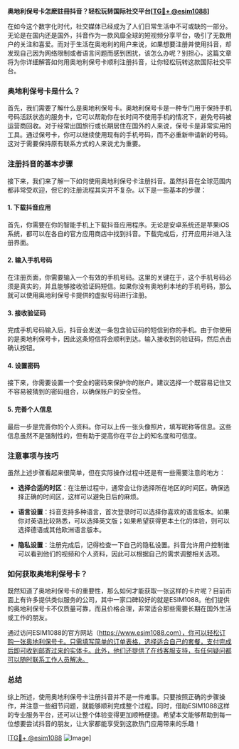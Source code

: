 **奥地利保号卡怎麽註冊抖音？轻松玩转国际社交平台[[TG💪+ @esim1088](https://t.me/s/esim1088)]**

在如今这个数字化时代，社交媒体已经成为了人们日常生活中不可或缺的一部分。无论是在国内还是国外，抖音作为一款风靡全球的短视频分享平台，吸引了无数用户的关注和喜爱。而对于生活在奥地利的用户来说，如果想要注册并使用抖音，却发现自己因为网络限制或者语言问题而感到困扰，该怎么办呢？别担心，这篇文章将为你详细解答如何用奥地利保号卡顺利注册抖音，让你轻松玩转这款国际社交平台。

### 奥地利保号卡是什么？

首先，我们需要了解什么是奥地利保号卡。奥地利保号卡是一种专门用于保持手机号码活跃状态的服务卡，它可以帮助你在长时间不使用手机的情况下，避免号码被运营商回收。对于经常出国旅行或长期居住在国外的人来说，保号卡是非常实用的工具。通过保号卡，你可以继续使用现有的手机号码，而不必重新申请新的号码。这对于需要保持原有联系方式的人来说尤为重要。

### 注册抖音的基本步骤

接下来，我们来了解一下如何使用奥地利保号卡注册抖音。虽然抖音在全球范围内都非常受欢迎，但它的注册流程其实并不复杂。以下是一些基本的步骤：

#### 1. 下载抖音应用

首先，你需要在你的智能手机上下载抖音应用程序。无论是安卓系统还是苹果iOS系统，都可以在各自的官方应用商店中找到抖音。下载完成后，打开应用并进入注册界面。

#### 2. 输入手机号码

在注册页面，你需要输入一个有效的手机号码。这里的关键在于，这个手机号码必须是真实的，并且能够接收验证码短信。如果你没有奥地利本地的手机号码，那么就可以使用奥地利保号卡提供的虚拟号码进行注册。

#### 3. 接收验证码

完成手机号码输入后，抖音会发送一条包含验证码的短信到你的手机。由于你使用的是奥地利保号卡，因此这条短信将会顺利到达。输入接收到的验证码，然后点击确认按钮。

#### 4. 设置密码

接下来，你需要设置一个安全的密码来保护你的账户。建议选择一个既容易记住又不容易被猜到的密码组合，以确保账户的安全性。

#### 5. 完善个人信息

最后一步是完善你的个人资料。你可以上传一张头像照片，填写昵称等信息。这些信息虽然不是强制性的，但有助于提高你在平台上的知名度和可信度。

### 注意事项与技巧

虽然上述步骤看起来很简单，但在实际操作过程中还是有一些需要注意的地方：

- **选择合适的时区**：在注册过程中，通常会让你选择所在地区的时间区。确保选择正确的时间区，这样可以避免日后的麻烦。
  
- **语言设置**：抖音支持多种语言，首次登录时可以选择你喜欢的语言版本。如果你对英语比较熟悉，可以选择英文版；如果希望获得更本土化的体验，则可以选择德语或其他欧洲语言版本。

- **隐私设置**：注册完成后，记得检查一下自己的隐私设置。抖音允许用户控制谁可以看到他们的视频和个人资料，因此可以根据自己的需求调整相关选项。

### 如何获取奥地利保号卡？

既然知道了奥地利保号卡的重要性，那么如何才能获取一张这样的卡片呢？目前市面上有许多提供类似服务的公司，其中一家口碑较好的就是ESIM1088。他们提供的奥地利保号卡不仅质量可靠，而且价格合理，非常适合那些需要长期在国外生活或工作的朋友。

通过访问ESIM1088的官方网站（https://www.esim1088.com），你可以轻松订购一张奥地利保号卡。只需填写简单的订单表格，选择适合自己的套餐，支付完成后即可收到邮寄过来的实体卡。此外，他们还提供了在线客服支持，有任何疑问都可以随时联系工作人员解决。

### 总结

综上所述，使用奥地利保号卡注册抖音并不是一件难事。只要按照正确的步骤操作，并注意一些细节问题，就能够顺利完成整个过程。同时，借助ESIM1088这样的专业服务平台，还可以让整个体验变得更加顺畅便捷。希望本文能够帮助到每一位想要尝试抖音的朋友，让大家都能享受到这款热门应用带来的乐趣！

[[TG💪+ @esim1088](https://t.me/s/esim1088) ![Image](https://i.postimg.cc/4NQfJmqS/Snipaste-2025-05-13-00-14-12.png)]